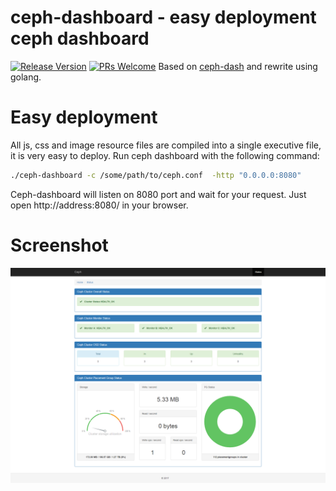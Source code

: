 # ceph-dashboard - easy deployment ceph dashboard 
[![Release Version](https://img.shields.io/badge/release-1.0.0-red.svg)](https://github.com/yaozongyou/ceph-dashboard/releases)
[![PRs Welcome](https://img.shields.io/badge/PRs-welcome-brightgreen.svg)](https://github.com/yaozongyou/ceph-dashboard/pulls)
Based on [ceph-dash](https://github.com/Crapworks/ceph-dash) and rewrite using golang.

# Easy deployment
All js, css and image resource files are compiled into a single executive file, it is very easy to deploy.
Run ceph dashboard with the following command:

```bash
./ceph-dashboard -c /some/path/to/ceph.conf  -http "0.0.0.0:8080"
```
Ceph-dashboard will listen on 8080 port and wait for your request. 
Just open http://address:8080/ in your browser.

# Screenshot
![ceph dashboard screenshot](/screenshot/ceph_dashboard_screenshot.png)
